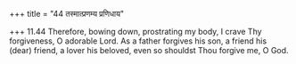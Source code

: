 +++
title = "44 तस्मात्प्रणम्य प्रणिधाय"

+++
11.44 Therefore, bowing down, prostrating my body, I crave Thy
forgiveness, O adorable Lord. As a father forgives his son, a friend his
(dear) friend, a lover his beloved, even so shouldst Thou forgive me, O
God.
